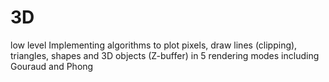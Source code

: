 # 3D
low level Implementing algorithms to plot pixels, draw lines (clipping), triangles, shapes and 3D objects (Z-buffer) in 5 rendering modes including Gouraud and Phong
